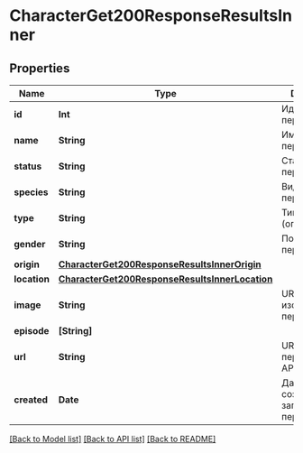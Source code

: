 # CharacterGet200ResponseResultsInner

## Properties
Name | Type | Description | Notes
------------ | ------------- | ------------- | -------------
**id** | **Int** | Идентификатор персонажа. | [optional] 
**name** | **String** | Имя персонажа. | [optional] 
**status** | **String** | Статус персонажа. | [optional] 
**species** | **String** | Вид персонажа. | [optional] 
**type** | **String** | Тип персонажа (опционально). | [optional] 
**gender** | **String** | Пол персонажа. | [optional] 
**origin** | [**CharacterGet200ResponseResultsInnerOrigin**](CharacterGet200ResponseResultsInnerOrigin.md) |  | [optional] 
**location** | [**CharacterGet200ResponseResultsInnerLocation**](CharacterGet200ResponseResultsInnerLocation.md) |  | [optional] 
**image** | **String** | URL изображения персонажа. | [optional] 
**episode** | **[String]** |  | [optional] 
**url** | **String** | URL текущего персонажа в API. | [optional] 
**created** | **Date** | Дата и время создания записи персонажа. | [optional] 

[[Back to Model list]](../README.md#documentation-for-models) [[Back to API list]](../README.md#documentation-for-api-endpoints) [[Back to README]](../README.md)


